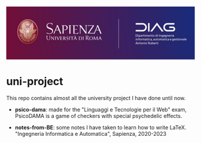 ![logo](sapienza.jpg)
# uni-project
This repo contains almost all the university project I have done until now. 


* **psico-dama**: made for the "Linguaggi e Tecnologie per il Web" exam, PsicoDAMA is a game of checkers with special psychedelic effects.


* **notes-from-BE**: some notes I have taken to learn how to write LaTeX. "Ingegneria Informatica e Automatica", Sapienza, 2020-2023
